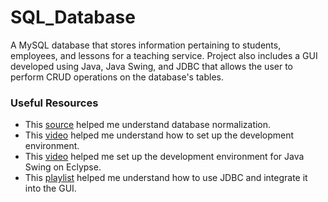 # SQL_Database
 
A MySQL database that stores information pertaining to students, employees, and lessons for a teaching service. Project also includes a GUI developed using Java, Java Swing, and JDBC that allows the user to perform CRUD operations on the database's tables. 

### Useful Resources

- This [source](https://www.studytonight.com/dbms/second-normal-form.php) helped me understand database normalization.
- This [video](https://www.youtube.com/watch?v=2i4t-SL1VsU) helped me understand how to set up the development environment.
- This [video](https://www.youtube.com/watch?v=mDxEGtMNPtA) helped me set up the development environment for Java Swing on Eclypse.
- This [playlist](https://www.youtube.com/playlist?list=PLEAQNNR8IlB4R7NfqBY1frapYo97L6fOQ) helped me understand how to use JDBC and integrate it into the GUI.
